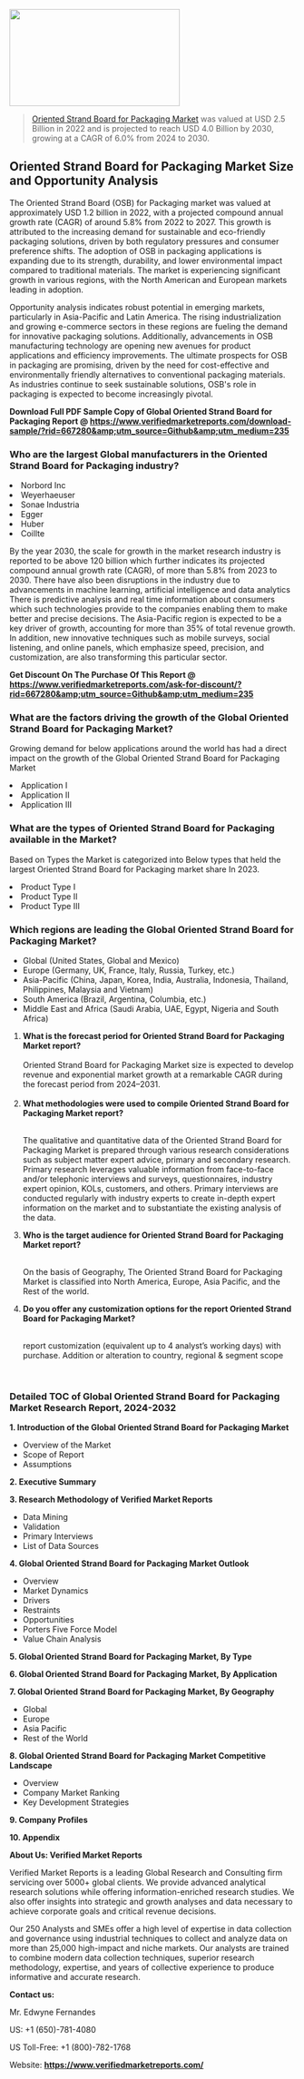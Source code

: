 <img src="https://ffe5etoiles.com/wp-content/uploads/2024/12/MST1-300x171.png" alt="" width="300" height="171" class="alignnone size-medium wp-image-20088" /><blockquote><p><p><a href="https://www.verifiedmarketreports.com/download-sample/?rid=667280&utm_source=Github&utm_medium=235" target="_blank">Oriented Strand Board for Packaging Market</a> was valued at USD 2.5 Billion in 2022 and is projected to reach USD 4.0 Billion by 2030, growing at a CAGR of 6.0% from 2024 to 2030.</p></blockquote><p><h2>Oriented Strand Board for Packaging Market Size and Opportunity Analysis</h2><p>The Oriented Strand Board (OSB) for Packaging market was valued at approximately USD 1.2 billion in 2022, with a projected compound annual growth rate (CAGR) of around 5.8% from 2022 to 2027. This growth is attributed to the increasing demand for sustainable and eco-friendly packaging solutions, driven by both regulatory pressures and consumer preference shifts. The adoption of OSB in packaging applications is expanding due to its strength, durability, and lower environmental impact compared to traditional materials. The market is experiencing significant growth in various regions, with the North American and European markets leading in adoption.</p><p>Opportunity analysis indicates robust potential in emerging markets, particularly in Asia-Pacific and Latin America. The rising industrialization and growing e-commerce sectors in these regions are fueling the demand for innovative packaging solutions. Additionally, advancements in OSB manufacturing technology are opening new avenues for product applications and efficiency improvements. The ultimate prospects for OSB in packaging are promising, driven by the need for cost-effective and environmentally friendly alternatives to conventional packaging materials. As industries continue to seek sustainable solutions, OSB's role in packaging is expected to become increasingly pivotal.</p></p><p class=""><strong>Download Full PDF Sample Copy of Global Oriented Strand Board for Packaging Report @ <a href="https://www.verifiedmarketreports.com/download-sample/?rid=667280&amp;utm_source=Github&amp;utm_medium=235" target="_blank">https://www.verifiedmarketreports.com/download-sample/?rid=667280&amp;utm_source=Github&amp;utm_medium=235</a></strong></p><h3 id="" class="">Who are the largest Global manufacturers in the Oriented Strand Board for Packaging industry?</h3><p><li>Norbord Inc</li><li> Weyerhaeuser</li><li> Sonae Industria</li><li> Egger</li><li> Huber</li><li> Coillte</li></p><div class=""><div class="" dir="" data-message-author-role="" data-message-id="" data-message-model-slug=""><div class=""><div class=""><div class=""><div class="" dir="" data-message-author-role="" data-message-id="" data-message-model-slug=""><div class=""><div class=""><p>By the year 2030, the scale for growth in the market research industry is reported to be above 120 billion which further indicates its projected compound annual growth rate (CAGR), of more than 5.8% from 2023 to 2030. There have also been disruptions in the industry due to advancements in machine learning, artificial intelligence and data analytics There is predictive analysis and real time information about consumers which such technologies provide to the companies enabling them to make better and precise decisions. The Asia-Pacific region is expected to be a key driver of growth, accounting for more than 35% of total revenue growth. In addition, new innovative techniques such as mobile surveys, social listening, and online panels, which emphasize speed, precision, and customization, are also transforming this particular sector.</p><p><strong>Get Discount On The Purchase Of This Report @&nbsp; <a href="https://www.verifiedmarketreports.com/ask-for-discount/?rid=667280&amp;utm_source=Github&amp;utm_medium=235" target="_blank">https://www.verifiedmarketreports.com/ask-for-discount/?rid=667280&amp;utm_source=Github&amp;utm_medium=235</a></strong></p></div></div></div></div></div></div></div></div><h3 id="" class="">What are the factors driving the growth of the Global Oriented Strand Board for Packaging Market?</h3><p id="" class="">Growing demand for below applications around the world has had a direct impact on the growth of the Global Oriented Strand Board for Packaging Market</p><p id="" class=""><li>Application I</li><li> Application II</li><li> Application III</li></p><h3 id="" class="">What are the types of Oriented Strand Board for Packaging available in the Market?</h3><p id="" class="">Based on Types the Market is categorized into Below types that held the largest Oriented Strand Board for Packaging market share In 2023.</p><p id="" class=""><li>Product Type I</li><li> Product Type II</li><li> Product Type III</li></p><h3 id="" class="">Which regions are leading the Global Oriented Strand Board for Packaging Market?</h3><ul><li>Global (United States, Global and Mexico)</li><li>Europe (Germany, UK, France, Italy, Russia, Turkey, etc.)</li><li>Asia-Pacific (China, Japan, Korea, India, Australia, Indonesia, Thailand, Philippines, Malaysia and Vietnam)</li><li>South America (Brazil, Argentina, Columbia, etc.)</li><li>Middle East and Africa (Saudi Arabia, UAE, Egypt, Nigeria and South Africa)</li></ul><p><ol><li><strong>What is the forecast period for Oriented Strand Board for Packaging Market report?<br /></strong><br /><span data-sheets-root="1" data-sheets-value="{&quot;1&quot;:2,&quot;2&quot;:&quot;XXXX size is expected to develop revenue and exponential market growth at a remarkable CAGR during the forecast period from 2024&ndash;2030.&quot;}" data-sheets-userformat="{&quot;2&quot;:12674,&quot;4&quot;:{&quot;1&quot;:2,&quot;2&quot;:16776960},&quot;10&quot;:2,&quot;11&quot;:0,&quot;15&quot;:&quot;Arial&quot;,&quot;16&quot;:12}">Oriented Strand Board for Packaging Market size is expected to develop revenue and exponential market growth at a remarkable CAGR during the forecast period from 2024&ndash;2031.</span><br /><br /></li><li><strong>What methodologies were used to compile Oriented Strand Board for Packaging Market report?<br /><br /></strong><p>The qualitative and quantitative data of the&nbsp;Oriented Strand Board for Packaging Market is prepared through various research considerations such as subject matter expert advice, primary and secondary research. Primary research leverages valuable information from face-to-face and/or telephonic interviews and surveys, questionnaires, industry expert opinion, KOLs, customers, and others. Primary interviews are conducted regularly with industry experts to create in-depth expert information on the market and to substantiate the existing analysis of the data.&nbsp;</p></li><li><strong>Who is the target audience for Oriented Strand Board for Packaging Market report?<br /><br /></strong><p>On the basis of Geography, The&nbsp;Oriented Strand Board for Packaging Market is classified into North America, Europe, Asia Pacific, and the Rest of the world.</p></li><li><strong>Do you offer any customization options for the report Oriented Strand Board for Packaging Market?<br /><br /></strong><p>report customization (equivalent up to 4 analyst&rsquo;s working days) with purchase. Addition or alteration to country, regional &amp; segment scope</p><p>&nbsp;</p></li></ol></p><h3 id="" class="">Detailed TOC of Global Oriented Strand Board for Packaging Market Research Report, 2024-2032</h3><p id="" class=""><strong>1. Introduction of the Global Oriented Strand Board for Packaging Market</strong></p><ul><li>Overview of the Market</li><li>Scope of Report</li><li>Assumptions</li></ul><p id="" class=""><strong>2. Executive Summary</strong></p><p id="" class=""><strong>3. Research Methodology of&nbsp;Verified Market Reports</strong></p><ul><li>Data Mining</li><li>Validation</li><li>Primary Interviews</li><li>List of Data Sources</li></ul><p id="" class=""><strong>4. Global Oriented Strand Board for Packaging Market Outlook</strong></p><ul><li>Overview</li><li>Market Dynamics</li><li>Drivers</li><li>Restraints</li><li>Opportunities</li><li>Porters Five Force Model</li><li>Value Chain Analysis</li></ul><p id="" class=""><strong>5. Global Oriented Strand Board for Packaging Market, By&nbsp;Type</strong></p><p id="" class=""><strong>6. Global Oriented Strand Board for Packaging Market, By Application</strong></p><p id="" class=""><strong>7. Global Oriented Strand Board for Packaging Market, By Geography</strong></p><ul><li>Global</li><li>Europe</li><li>Asia Pacific</li><li>Rest of the World</li></ul><p id="" class=""><strong>8. Global Oriented Strand Board for Packaging Market Competitive Landscape</strong></p><ul><li>Overview</li><li>Company Market Ranking</li><li>Key Development Strategies</li></ul><p id="" class=""><strong>9. Company Profiles</strong></p><p id="" class=""><strong>10. Appendix</strong></p><p id="" class=""><strong>About Us: Verified Market Reports</strong></p><p id="" class="">Verified Market Reports is a leading Global Research and Consulting firm servicing over 5000+ global clients. We provide advanced analytical research solutions while offering information-enriched research studies. We also offer insights into strategic and growth analyses and data necessary to achieve corporate goals and critical revenue decisions.</p><p id="" class="">Our 250 Analysts and SMEs offer a high level of expertise in data collection and governance using industrial techniques to collect and analyze data on more than 25,000 high-impact and niche markets. Our analysts are trained to combine modern data collection techniques, superior research methodology, expertise, and years of collective experience to produce informative and accurate research.</p><p id="" class=""><strong>Contact us:</strong></p><p id="" class="">Mr. Edwyne Fernandes</p><p id="" class="">US: +1 (650)-781-4080</p><p id="" class="">US Toll-Free: +1 (800)-782-1768</p><p id="" class="">Website: <a target="" data-test-app-aware-link=""><strong>https://www.verifiedmarketreports.com/</strong></a></p>

